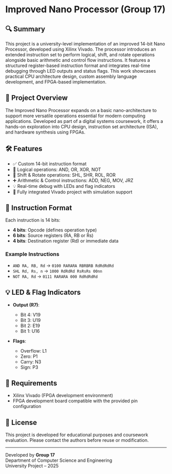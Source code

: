 # Improved Nano Processor (Group 17)

## 🔍 Summary

This project is a university-level implementation of an improved 14-bit Nano Processor, developed using Xilinx Vivado. The processor introduces an extended instruction set to perform logical, shift, and rotate operations alongside basic arithmetic and control flow instructions. It features a structured register-based instruction format and integrates real-time debugging through LED outputs and status flags. This work showcases practical CPU architecture design, custom assembly language development, and FPGA-based implementation.

## 🚀 Project Overview

The Improved Nano Processor expands on a basic nano-architecture to support more versatile operations essential for modern computing applications. Developed as part of a digital systems coursework, it offers a hands-on exploration into CPU design, instruction set architecture (ISA), and hardware synthesis using FPGAs.

## 🛠 Features

- ✅ Custom 14-bit instruction format  
- 🔁 Logical operations: AND, OR, XOR, NOT  
- 🔄 Shift & Rotate operations: SHL, SHR, ROL, ROR  
- ➕ Arithmetic & Control instructions: ADD, NEG, MOV, JRZ  
- 💡 Real-time debug with LEDs and flag indicators  
- 📂 Fully integrated Vivado project with simulation support  

## 🧠 Instruction Format

Each instruction is 14 bits:
- **4 bits**: Opcode (defines operation type)
- **6 bits**: Source registers (RA, RB or Rs)
- **4 bits**: Destination register (Rd) or immediate data

### Example Instructions

- `AND RA, RB, Rd` → `0100 RARARA RBRBRB RdRdRdRd`  
- `SHL Rd, Rs, n`  → `1000 RdRdRd RsRsRs 00nn`  
- `NOT RA, Rd`     → `0111 RARARA 000 RdRdRdRd`  

## 💡 LED & Flag Indicators

- **Output (R7)**:  
  - Bit 4: V19  
  - Bit 3: U19  
  - Bit 2: E19  
  - Bit 1: U16  

- **Flags**:  
  - Overflow: L1  
  - Zero: P1  
  - Carry: N3  
  - Sign: P3  


## 🧪 Requirements

- Xilinx Vivado (FPGA development environment)
- FPGA development board compatible with the provided pin configuration

## 📜 License

This project is developed for educational purposes and coursework evaluation. Please contact the authors before reuse or modification.

---

Developed by **Group 17**  
Department of Computer Science and Engineering  
University Project – 2025
